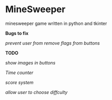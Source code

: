 # MineSweeper

minesweeper game written in python and tkinter

**Bugs to fix**

*prevent user from remove flags from buttons*


**TODO**

*show images in buttons*

*Time counter*

*score system*

*allow user to choose diffculty*
